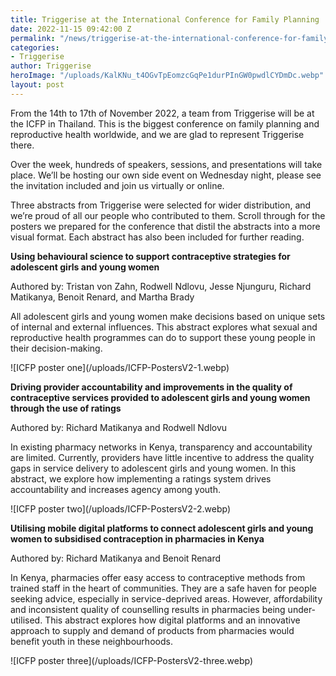 ```yaml
---
title: Triggerise at the International Conference for Family Planning
date: 2022-11-15 09:42:00 Z
permalink: "/news/triggerise-at-the-international-conference-for-family-planning"
categories:
- Triggerise
author: Triggerise
heroImage: "/uploads/KalKNu_t4OGvTpEomzcGqPe1durPInGW0pwdlCYDmDc.webp"
layout: post
---
```


From the 14th to 17th of November 2022, a team from Triggerise will be at the ICFP in Thailand. This is the biggest conference on family planning and reproductive health worldwide, and we are glad to represent Triggerise there.

Over the week, hundreds of speakers, sessions, and presentations will take place. We’ll be hosting our own side event on Wednesday night, please see the invitation included and join us virtually or online.

Three abstracts from Triggerise were selected for wider distribution, and we’re proud of all our people who contributed to them. Scroll through for the posters we prepared for the conference that distil the abstracts into a more visual format. Each abstract has also been included for further reading.

**Using behavioural science to support contraceptive strategies for adolescent girls and young women**

Authored by: Tristan von Zahn, Rodwell Ndlovu, Jesse Njunguru, Richard Matikanya, Benoit Renard, and Martha Brady

All adolescent girls and young women make decisions based on unique sets of internal and external influences. This abstract explores what sexual and reproductive health programmes can do to support these young people in their decision-making.

!\[ICFP poster one](/uploads/ICFP-PostersV2-1.webp)

**Driving provider accountability and improvements in the quality of contraceptive services provided to adolescent girls and young women through the use of ratings**

Authored by: Richard Matikanya and Rodwell Ndlovu

In existing pharmacy networks in Kenya, transparency and accountability are limited. Currently, providers have little incentive to address the quality gaps in service delivery to adolescent girls and young women. In this abstract, we explore how implementing a ratings system drives accountability and increases agency among youth.

!\[ICFP poster two](/uploads/ICFP-PostersV2-2.webp)

**Utilising mobile digital platforms to connect adolescent girls and young women to subsidised contraception in pharmacies in Kenya**

Authored by: Richard Matikanya and Benoit Renard

In Kenya, pharmacies offer easy access to contraceptive methods from trained staff in the heart of communities. They are a safe haven for people seeking advice, especially in service-deprived areas. However, affordability and inconsistent quality of counselling results in pharmacies being under-utilised. This abstract explores how digital platforms and an innovative approach to supply and demand of products from pharmacies would benefit youth in these neighbourhoods.

!\[ICFP poster three](/uploads/ICFP-PostersV2-three.webp)